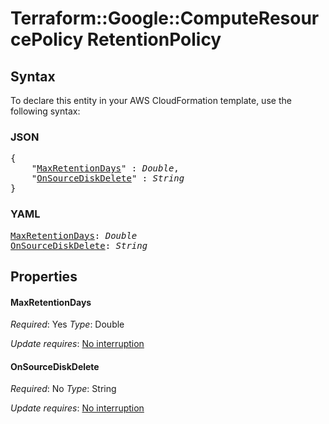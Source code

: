 # Terraform::Google::ComputeResourcePolicy RetentionPolicy

## Syntax

To declare this entity in your AWS CloudFormation template, use the following syntax:

### JSON

<pre>
{
    "<a href="#maxretentiondays" title="MaxRetentionDays">MaxRetentionDays</a>" : <i>Double</i>,
    "<a href="#onsourcediskdelete" title="OnSourceDiskDelete">OnSourceDiskDelete</a>" : <i>String</i>
}
</pre>

### YAML

<pre>
<a href="#maxretentiondays" title="MaxRetentionDays">MaxRetentionDays</a>: <i>Double</i>
<a href="#onsourcediskdelete" title="OnSourceDiskDelete">OnSourceDiskDelete</a>: <i>String</i>
</pre>

## Properties

#### MaxRetentionDays

_Required_: Yes
_Type_: Double

_Update requires_: [No interruption](https://docs.aws.amazon.com/AWSCloudFormation/latest/UserGuide/using-cfn-updating-stacks-update-behaviors.html#update-no-interrupt)

#### OnSourceDiskDelete

_Required_: No
_Type_: String

_Update requires_: [No interruption](https://docs.aws.amazon.com/AWSCloudFormation/latest/UserGuide/using-cfn-updating-stacks-update-behaviors.html#update-no-interrupt)

